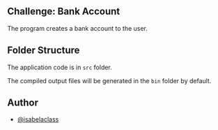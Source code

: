 ## Challenge: Bank Account

The program creates a bank account to the user.

## Folder Structure

The application code is in `src` folder.

The compiled output files will be generated in the `bin` folder by default.

## Author

- [@isabelaclass](https://github.com/isabelaclass)
